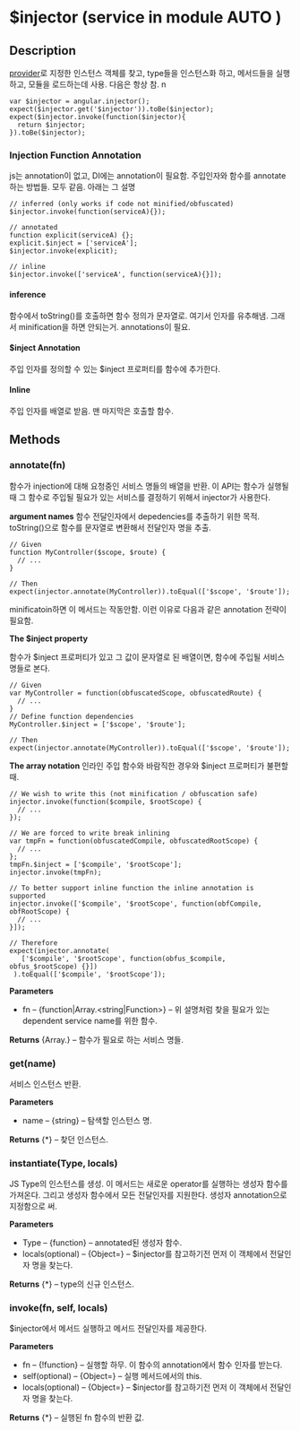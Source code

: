 # $injector (service in module AUTO )

## Description

[provider](AUTO.$provide)로 지정한 인스턴스 객체를 찾고, type들을 인스턴스화 하고, 메서드들을 실행하고, 모듈을 로드하는데 사용. 다음은 항상 참. n

    var $injector = angular.injector();
    expect($injector.get('$injector')).toBe($injector);
    expect($injector.invoke(function($injector){
      return $injector;
    }).toBe($injector);

### Injection Function Annotation
js는 annotation이 없고, DI에는 annotation이 필요함. 주입인자와 함수를 annotate 하는 방법들. 모두 같음. 아래는 그 설명

    // inferred (only works if code not minified/obfuscated)
    $injector.invoke(function(serviceA){});

    // annotated
    function explicit(serviceA) {};
    explicit.$inject = ['serviceA'];
    $injector.invoke(explicit);

    // inline
    $injector.invoke(['serviceA', function(serviceA){}]);

#### inference
함수에서 toString()를 호출하면 함수 정의가 문자열로. 여기서 인자를 유추해냄. 그래서 minification을 하면 안되는거. annotations이 필요.

#### $inject Annotation
주입 인자를 정의할 수 있는 $inject 프로퍼티를 함수에 추가한다.

#### Inline
주입 인자를 배열로 받음. 맨 마지막은 호출할 함수.

## Methods

### annotate(fn)
함수가 injection에 대해 요청중인 서비스 명들의 배열을 반환. 이 API는 함수가 실행될 때 그 함수로 주입될 필요가 있는 서비스를 결정하기 위해서 injector가 사용한다.

**argument names**
함수 전달인자에서 depedencies를 추출하기 위한 목적. toString()으로 함수를 문자열로 변환해서 전달인자 명을 추출.

    // Given
    function MyController($scope, $route) {
      // ...
    }

    // Then
    expect(injector.annotate(MyController)).toEqual(['$scope', '$route']);

minificatoin하면 이 메서드는 작동안함. 이런 이유로 다음과 같은 annotation 전략이 필요함.

**The $inject property**

함수가 $inject 프로퍼티가 있고 그 값이 문자열로 된 배열이면, 함수에 주입될 서비스명들로 본다.

    // Given
    var MyController = function(obfuscatedScope, obfuscatedRoute) {
      // ...
    }
    // Define function dependencies
    MyController.$inject = ['$scope', '$route'];

    // Then
    expect(injector.annotate(MyController)).toEqual(['$scope', '$route']);

**The array notation**
인라인 주입 함수와 바람직한 경우와 $inject 프로퍼티가 불편할 때.

    // We wish to write this (not minification / obfuscation safe)
    injector.invoke(function($compile, $rootScope) {
      // ...
    });

    // We are forced to write break inlining
    var tmpFn = function(obfuscatedCompile, obfuscatedRootScope) {
      // ...
    };
    tmpFn.$inject = ['$compile', '$rootScope'];
    injector.invoke(tmpFn);

    // To better support inline function the inline annotation is supported
    injector.invoke(['$compile', '$rootScope', function(obfCompile, obfRootScope) {
      // ...
    }]);

    // Therefore
    expect(injector.annotate(
       ['$compile', '$rootScope', function(obfus_$compile, obfus_$rootScope) {}])
     ).toEqual(['$compile', '$rootScope']);

**Parameters**

* fn – {function|Array.<string|Function>} – 위 설명처럼 찾을 필요가 있는 dependent service name를 위한 함수.

**Returns**
{Array.<string>} – 함수가 필요로 하는 서비스 명들.

### get(name)
서비스 인스턴스 반환.

**Parameters**
* name – {string} – 탐색할 인스턴스 명.

**Returns**
{*} – 찾던 인스턴스.

### instantiate(Type, locals)
JS Type의 인스턴스를 생성. 이 메서드는 새로운 operator를 실행하는 생성자 함수를 가져온다. 그리고 생성자 함수에서 모든 전달인자를 지원한다. 생성자 annotation으로 지정함으로 써.

**Parameters**
* Type – {function} – annotated된 생성자 함수.
* locals(optional) – {Object=} – $injector를 참고하기전 먼저 이 객체에서 전달인자 명을 찾는다.

**Returns**
{*} – type의 신규 인스턴스.


### invoke(fn, self, locals)
$injector에서 메서드 실행하고 메서드 전달인자를 제공한다.

**Parameters**
* fn – {!function} – 실행할 하무. 이 함수의 annotation에서 함수 인자를 받는다.
* self(optional) – {Object=} – 실행 메서드에서의 this.
* locals(optional) – {Object=} – $injector를 참고하기전 먼저 이 객체에서 전달인자 명을 찾는다.

**Returns**
{*} – 실행된 fn 함수의 반환 값.
